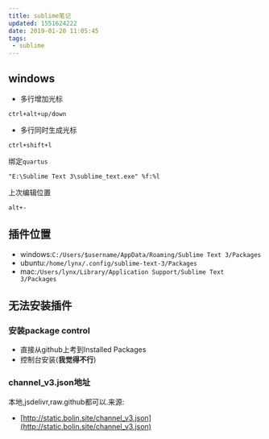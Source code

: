 ```yaml
---
title: sublime笔记
updated: 1551624222
date: 2019-01-20 11:05:45
tags:
 - sublime
---
```


## windows

- 多行增加光标

```
ctrl+alt+up/down
```

- 多行同时生成光标

```
ctrl+shift+l
```

绑定`quartus`

```
"E:\Sublime Text 3\sublime_text.exe" %f:%l
```

上次编辑位置

```
alt+-
```

## 插件位置

- windows:`C:/Users/$username/AppData/Roaming/Sublime Text 3/Packages`
- ubuntu:`/home/lynx/.config/sublime-text-3/Packages`
- mac:`/Users/lynx/Library/Application Support/Sublime Text 3/Packages`

## 无法安装插件

### 安装package control

- 直接从github上考到Installed Packages
- 控制台安装(**我觉得不行**)

### channel_v3.json地址

本地,jsdelivr,raw.github都可以.来源:

- [http://static.bolin.site/channel_v3.json](http://static.bolin.site/channel_v3.json)
